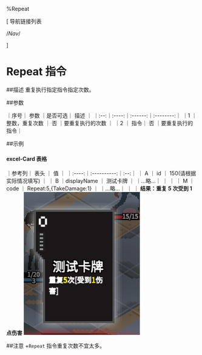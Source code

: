 
%Repeat


[ 导航链接列表

/*Nav*/

]
# Repeat 指令

##描述
重复执行指定指令指定次数。

##参数

｜序号｜ 参数 ｜是否可选｜          描述  ｜
｜:--:｜:----:｜:------:｜:--------:｜
｜1  ｜ 整数，重复次数 ｜   否   ｜要重复执行的次数 ｜
｜2  ｜ 指令｜   否   ｜要重复执行的指令｜


##示例
#### excel-Card 表格

｜参考列｜    表头    ｜ 值 ｜
｜:----:｜:----------:｜:--:｜
｜  A   ｜     id     ｜  150(请根据实际情况填写) ｜
｜  B   ｜displayName ｜  测试卡牌  ｜
｜…略…｜            ｜    ｜
｜  M   ｜    code    ｜  Repeat:5,{TakeDamage:1} ｜
｜…略…｜            ｜    ｜
**结果：重复 5 次受到 1 点伤害**
![RepeatSample1](repeat~/Images~/REPEATSAMPLE1.png)

##注意
+`Repeat` 指令重复次数不宜太多。

